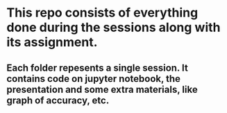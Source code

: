 # This repo consists of everything done during the sessions along with its assignment.
## Each folder repesents a single session. It contains code on jupyter notebook, the presentation and some extra materials, like graph of accuracy, etc. 
